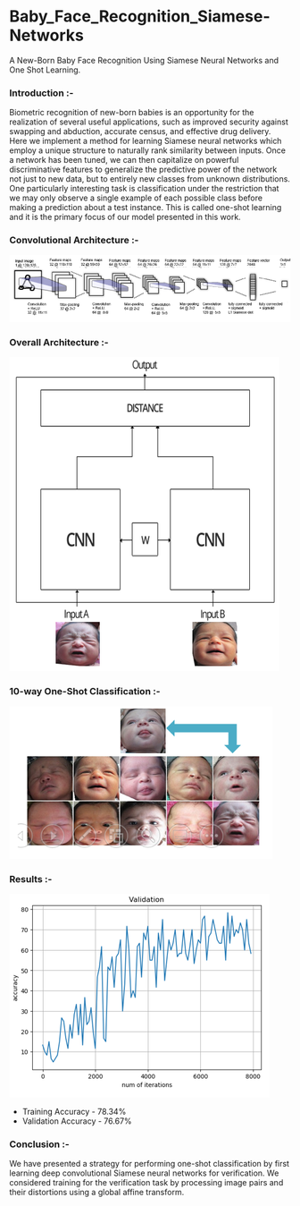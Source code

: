 # Baby_Face_Recognition_Siamese-Networks
  A New-Born Baby Face Recognition Using Siamese Neural Networks and One Shot Learning.                                                       
### Introduction :-                
Biometric recognition of new-born babies is an opportunity for the realization of several useful applications, such as improved security against swapping and abduction, accurate census, and effective drug delivery. Here we implement a method for learning Siamese neural networks which employ a unique structure to naturally rank similarity between inputs. Once a network has been tuned, we can then capitalize on powerful discriminative features to generalize the predictive power of the network not just to new data, but to entirely new classes from unknown distributions. One particularly interesting task is classification under the restriction that we may only observe a single example of each possible class before making a prediction about a test instance. This is called one-shot learning and it is the primary focus of our model presented in this work.

### Convolutional Architecture :-
![](https://github.com/vyasrc/Baby-Face-Recognition-Siamese-Networks/blob/master/CA%20(2).png)

### Overall Architecture :-
![](https://github.com/vyasrc/Baby-Face-Recognition-Siamese-Networks/blob/master/combined%20(2).png)

### 10-way One-Shot Classification :-
![](https://github.com/vyasrc/Baby-Face-Recognition-Siamese-Networks/blob/master/combined%20(3).png)

### Results :-
![](https://github.com/vyasrc/Baby-Face-Recognition-Siamese-Networks/blob/master/combined%20(4).png)
* Training Accuracy - 78.34%
* Validation Accuracy - 76.67%

### Conclusion :-
We have presented a strategy for performing one-shot classification by first learning deep convolutional Siamese neural networks for verification. We considered training for the verification task by processing image pairs and their distortions using a global affine transform.
